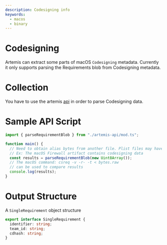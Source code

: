 ```yaml
---
description: Codesigning info
keywords:
  - macos
  - binary
---
```


# Codesigning

Artemis can extract some parts of macOS `Codesigning` metadata. Currently it
only supports parsing the Requirements blob from Codesigning metadata.

# Collection

You have to use the artemis [api](../../API/overview.md) in order to parse
Codesigning data.

# Sample API Script

```typescript
import { parseRequirementBlob } from "./artemis-api/mod.ts";

function main() {
  // Need to obtain alias bytes from another file. Plist files may have Codesigning data.
  // Ex: The macOS Firewall artifact contains codesigning data
  const results = parseRequirementBlob(new Uint8Array());
  // The macOS command: csreq -v -r- -t < bytes.raw
  // can be used to compare results
  console.log(results);
}
```

# Output Structure

A `SingleRequirement` object structure

```typescript
export interface SingleRequirement {
  identifier: string;
  team_id: string;
  cdhash: string;
}
```
